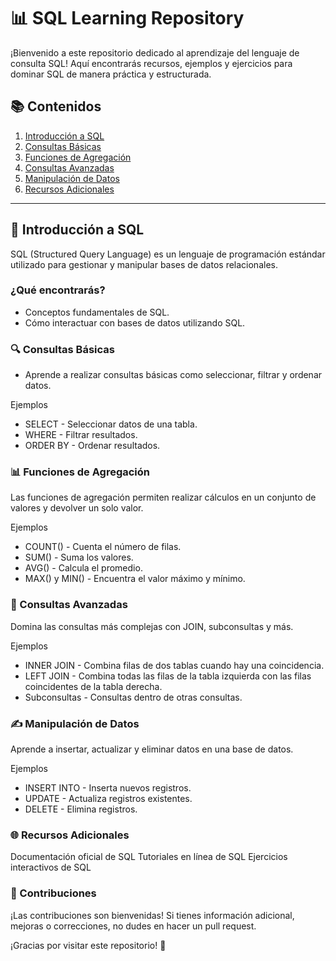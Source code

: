 # 📊 SQL Learning Repository

¡Bienvenido a este repositorio dedicado al aprendizaje del lenguaje de consulta SQL! Aquí encontrarás recursos, ejemplos y ejercicios para dominar SQL de manera práctica y estructurada.

## 📚 Contenidos

1. [Introducción a SQL](#-introducción-a-sql)
2. [Consultas Básicas](#-consultas-básicas)
3. [Funciones de Agregación](#-funciones-de-agregación)
4. [Consultas Avanzadas](#-consultas-avanzadas)
5. [Manipulación de Datos](#-manipulación-de-datos)
6. [Recursos Adicionales](#-recursos-adicionales)

---

## 🧠 Introducción a SQL

SQL (Structured Query Language) es un lenguaje de programación estándar utilizado para gestionar y manipular bases de datos relacionales.

### ¿Qué encontrarás?
- Conceptos fundamentales de SQL.
- Cómo interactuar con bases de datos utilizando SQL.

### 🔍 Consultas Básicas
- Aprende a realizar consultas básicas como seleccionar, filtrar y ordenar datos.

Ejemplos
- SELECT - Seleccionar datos de una tabla.
- WHERE - Filtrar resultados.
- ORDER BY - Ordenar resultados.

### 📊 Funciones de Agregación
Las funciones de agregación permiten realizar cálculos en un conjunto de valores y devolver un solo valor.

Ejemplos
- COUNT() - Cuenta el número de filas.
- SUM() - Suma los valores.
- AVG() - Calcula el promedio.
- MAX() y MIN() - Encuentra el valor máximo y mínimo.

### 🚀 Consultas Avanzadas
Domina las consultas más complejas con JOIN, subconsultas y más.

Ejemplos
- INNER JOIN - Combina filas de dos tablas cuando hay una coincidencia.
- LEFT JOIN - Combina todas las filas de la tabla izquierda con las filas coincidentes de la tabla derecha.
- Subconsultas - Consultas dentro de otras consultas.

### ✍️ Manipulación de Datos
Aprende a insertar, actualizar y eliminar datos en una base de datos.

Ejemplos
- INSERT INTO - Inserta nuevos registros.
- UPDATE - Actualiza registros existentes.
- DELETE - Elimina registros.


### 🌐 Recursos Adicionales
Documentación oficial de SQL
Tutoriales en línea de SQL
Ejercicios interactivos de SQL

### 🤝 Contribuciones
¡Las contribuciones son bienvenidas! Si tienes información adicional, mejoras o correcciones, no dudes en hacer un pull request.


¡Gracias por visitar este repositorio! 🌟
